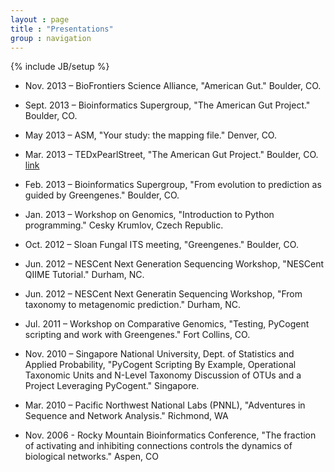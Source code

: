 ```yaml
---
layout : page
title : "Presentations"
group : navigation
---
```

{% include JB/setup %}

* Nov. 2013 – BioFrontiers Science Alliance, "American Gut." Boulder, CO.

* Sept. 2013 – Bioinformatics Supergroup, "The American Gut Project." Boulder, CO.

* May 2013 – ASM, "Your study: the mapping file." Denver, CO.

* Mar. 2013 – TEDxPearlStreet, "The American Gut Project." Boulder, CO. [link](https://www.youtube.com/watch?v=mtGWHTux9Rc)

* Feb. 2013 – Bioinformatics Supergroup, "From evolution to prediction as guided by Greengenes." Boulder, CO.

* Jan. 2013 – Workshop on Genomics, "Introduction to Python programming." Cesky Krumlov, Czech Republic.

* Oct. 2012 – Sloan Fungal ITS meeting, "Greengenes." Boulder, CO.

* Jun. 2012 – NESCent Next Generation Sequencing Workshop, "NESCent QIIME Tutorial." Durham, NC.

* Jun. 2012 – NESCent Next Generatin Sequencing Workshop, "From taxonomy to metagenomic prediction." Durham, NC.

* Jul. 2011 – Workshop on Comparative Genomics, "Testing, PyCogent scripting and work with Greengenes." Fort Collins, CO.

* Nov. 2010 – Singapore National University, Dept. of Statistics and Applied Probability, "PyCogent Scripting By Example, Operational Taxonomic Units and N-Level Taxonomy  Discussion of OTUs and a Project Leveraging PyCogent." Singapore.

* Mar. 2010 – Pacific Northwest National Labs (PNNL), "Adventures in Sequence and Network Analysis." Richmond, WA

* Nov. 2006  - Rocky Mountain Bioinformatics Conference, "The fraction of activating and inhibiting connections controls the dynamics of biological networks." Aspen, CO
